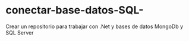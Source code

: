 # conectar-base-datos-SQL-
Crear un repositorio para trabajar con .Net y bases de datos MongoDb y SQL Server
